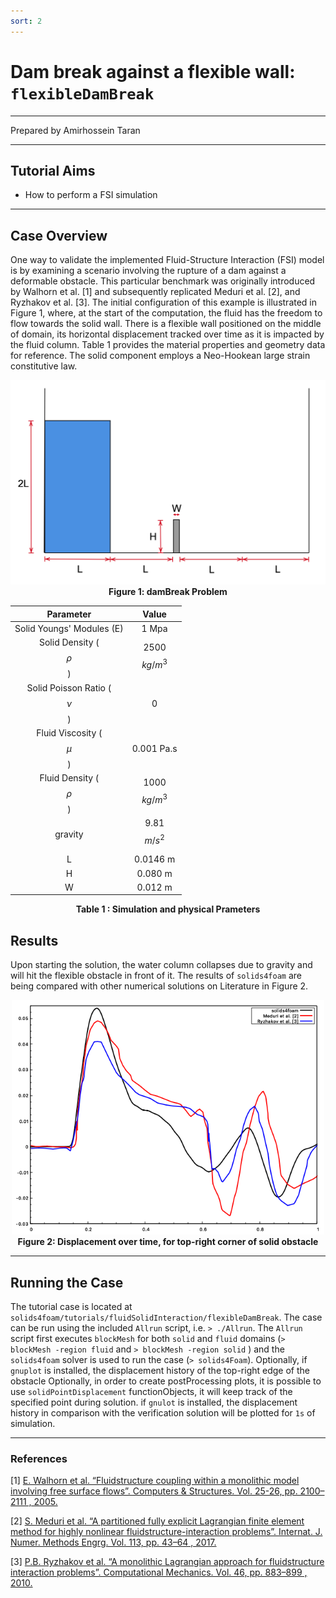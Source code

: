```yaml
---
sort: 2
---
```


# Dam break against a flexible wall: `flexibleDamBreak`

---

Prepared by Amirhossein Taran

---

## Tutorial Aims

- How to perform a FSI simulation

---

## Case Overview

One way to validate the implemented Fluid-Structure Interaction (FSI) model is by examining a scenario involving the rupture of a dam against a deformable obstacle. This particular benchmark was originally introduced by Walhorn et al. [1] and subsequently replicated Meduri et al. [2], and Ryzhakov et al. [3]. The initial configuration of this example is illustrated in Figure 1, where, at the start of the computation, the fluid has the freedom to flow towards the solid wall. There is a flexible wall positioned on the middle of domain, its horizontal displacement tracked over time as it is impacted by the fluid column. Table 1 provides the material properties and geometry data for reference. The solid component employs a Neo-Hookean large strain constitutive law.

<div style="text-align: center;">
  <img src="./images/2.png" alt="Image" width="600">
    <figcaption>
     <strong>Figure 1: damBreak Problem </strong>
    </figcaption>
</div>

<center>

| Parameter   | Value    |
| :-----: | :---: |
| Solid Youngs' Modules (E) | 1 Mpa   |
| Solid Density ($$\rho$$) | 2500 $$kg/m^3$$   |
| Solid Poisson Ratio ($$\nu$$) | 0   |
| Fluid Viscosity ($$\mu$$) | 0.001 Pa.s   |
| Fluid Density ($$\rho$$) | 1000 $$kg/m^3$$   |
| gravity | 9.81  $$m/s^2$$   |
| L | 0.0146 m   |
| H | 0.080 m   |
| W | 0.012 m   |

**Table 1 : Simulation and physical Prameters**

</center>

## Results

Upon starting the solution, the water column collapses due to gravity and will hit the flexible obstacle in front of it.
The results of `solids4foam` are being compared with other numerical solutions on Literature in Figure 2.

<div style="text-align: center;">
  <img src="./images/refCompare.png" alt="Image" width="500">
    <figcaption>
     <strong>Figure 2: Displacement over time, for top-right corner of solid obstacle 	</strong>
    </figcaption>
</div>



---

## Running the Case

The tutorial case is located at `solids4foam/tutorials/fluidSolidInteraction/flexibleDamBreak`. The case can be run using the included `Allrun` script, i.e. `> ./Allrun`.  The `Allrun` script first executes `blockMesh` for both `solid` and `fluid` domains (`> blockMesh -region fluid` and `> blockMesh -region solid` ) and the `solids4foam` solver is used to run the case (`> solids4Foam`).  Optionally, if `gnuplot` is installed, the displacement history of the top-right edge of the obstacle
Optionally, in order to create postProcessing plots, it is possible to use `solidPointDisplacement` functionObjects, it will keep track of the specified point during solution. if `gnulot` is installed, the displacement history in comparison with the verification solution will be plotted for `1s` of simulation.

---

### References

[1] [E. Walhorn et al. “Fluidstructure coupling within a monolithic model involving free surface flows”.
Computers & Structures. Vol. 25-26, pp. 2100–2111 , 2005.](https://www.sciencedirect.com/science/article/pii/S0045794905001768)

[2] [S. Meduri et al. “A partitioned fully explicit Lagrangian finite element method for highly nonlinear
fluidstructure-interaction problems”. Internat. J. Numer. Methods Engrg. Vol. 113, pp. 43–64 ,
2017.](https://onlinelibrary.wiley.com/doi/abs/10.1002/nme.5602)

[3] [P.B. Ryzhakov et al. “A monolithic Lagrangian approach for fluidstructure interaction problems”.
Computational Mechanics. Vol. 46, pp. 883–899 , 2010.](https://link.springer.com/article/10.1007/s00466-010-0522-0)
